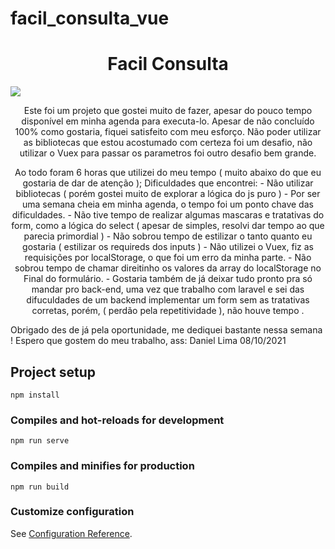 # facil_consulta_vue
<h1 align="center">Facil Consulta</h1>

![](https://media.giphy.com/media/3OtcGVbyaovaoRJn21/giphy.gif)

<p align="center">
Este foi um projeto que gostei muito de fazer, apesar do pouco tempo disponível em minha agenda para executa-lo.
Apesar de não concluído 100% como gostaria, fiquei satisfeito com meu esforço.
Não poder utilizar as bibliotecas que estou acostumado com certeza foi um desafio, não utilizar o Vuex para passar os parametros foi outro desafio bem grande.
</p>

<p align="center">
  Ao todo foram 6 horas que utilizei do meu tempo ( muito abaixo do que eu gostaria de dar de atenção );
  Dificuldades que encontrei: 
  - Não utilizar bibliotecas ( porém gostei muito de explorar a lógica do js  puro )
  - Por ser uma semana cheia em minha agenda, o tempo foi um ponto chave das dificuldades.
  - Não tive tempo de realizar algumas mascaras e tratativas do form, como a lógica do select ( apesar de simples, resolvi dar tempo ao que parecia primordial ) 
  - Não sobrou tempo de estilizar o tanto quanto eu gostaria ( estilizar os requireds dos inputs ) 
  - Não utilizei o Vuex, fiz as requisições por localStorage, o que foi um erro da minha parte.
  - Não sobrou tempo de chamar direitinho os valores da array do localStorage no Final do formulário.
  - Gostaria também de já deixar tudo pronto pra só mandar pro back-end, uma vez que trabalho com laravel e sei das difuculdades de um backend implementar um form sem as tratativas corretas, porém, ( perdão pela repetitividade ), não houve tempo .
</p>

Obrigado des de já pela oportunidade, me dediquei bastante nessa semana ! 
Espero que gostem do meu trabalho, ass: Daniel Lima 08/10/2021
## Project setup
```
npm install
```

### Compiles and hot-reloads for development
```
npm run serve
```

### Compiles and minifies for production
```
npm run build
```

### Customize configuration
See [Configuration Reference](https://cli.vuejs.org/config/).
